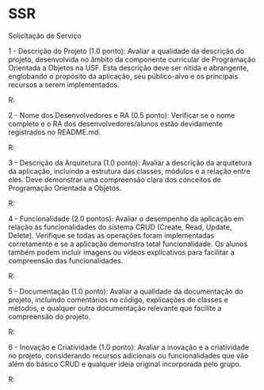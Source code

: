 # SSR
Solicitação de Serviço

1 - Descrição do Projeto (1.0 ponto): Avaliar a qualidade da descrição do projeto, desenvolvida no âmbito da componente curricular de Programação Orientada a Objetos na USF. Esta descrição deve ser nítida e abrangente, englobando o propósito da aplicação, seu público-alvo e os principais recursos a serem implementados.

R:

2 - Nome dos Desenvolvedores e RA (0.5 ponto): Verificar se o nome completo e o RA dos desenvolvedores/alunos estão devidamente registrados no README.md.

R:

3 - Descrição da Arquitetura (1.0 ponto): Avaliar a descrição da arquitetura da aplicação, incluindo a estrutura das classes, módulos e a relação entre eles. Deve demonstrar uma compreensão clara dos conceitos de Programação Orientada a Objetos.

R:

4 - Funcionalidade (2.0 pontos): Avaliar o desempenho da aplicação em relação às funcionalidades do sistema CRUD (Create, Read, Update, Delete). Verifique se todas as operações foram implementadas corretamente e se a aplicação demonstra total funcionalidade. Os alunos também podem incluir imagens ou vídeos explicativos para facilitar a compreensão das funcionalidades.

R:

5 - Documentação (1.0 ponto): Avaliar a qualidade da documentação do projeto, incluindo comentários no código, explicações de classes e métodos, e qualquer outra documentação relevante que facilite a compreensão do projeto.

R:

6 - Inovação e Criatividade (1.0 ponto): Avaliar a inovação e a criatividade no projeto, considerando recursos adicionais ou funcionalidades que vão além do básico CRUD e qualquer ideia original incorporada pelo grupo.

R:




